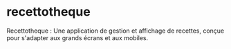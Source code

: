 # recettotheque
Recettotheque : Une application de gestion et affichage de recettes, conçue pour s'adapter aux grands écrans et aux mobiles.
